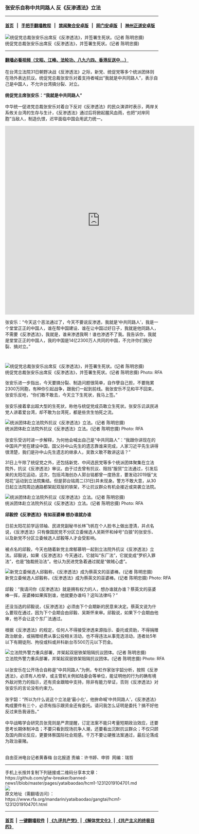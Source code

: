 ### 张安乐自称中共同路人    反《反渗透法》立法
------------------------

#### [首页](https://github.com/gfw-breaker/banned-news1/blob/master/README.md) &nbsp;&nbsp;|&nbsp;&nbsp; [手把手翻墙教程](https://github.com/gfw-breaker/guides/wiki) &nbsp;&nbsp;|&nbsp;&nbsp; [禁闻聚合安卓版](https://github.com/gfw-breaker/bn-android) &nbsp;&nbsp;|&nbsp;&nbsp; [网门安卓版](https://github.com/oGate2/oGate) &nbsp;&nbsp;|&nbsp;&nbsp; [神州正道安卓版](https://github.com/SzzdOgate/update) 



<div id="headerimg">
 <img alt="统促党总裁张安乐出席反《反渗透法》，并签署生死状。(记者 陈明忠摄)" src="https://www.rfa.org/mandarin/yataibaodao/gangtai/hcm1-12312019104701.html/1.jpg/@@images/fdd45e27-6543-4a14-b3cc-3e5ebd9aea33.jpeg" title="统促党总裁张安乐出席反《反渗透法》，并签署生死状。(记者 陈明忠摄)"/>
 <div id="headerimgcontents">
  <div id="headerimgcaption">
   <span>
    统促党总裁张安乐出席反《反渗透法》，并签署生死状。(记者 陈明忠摄)
   </span>
   <!-- zoomattribute -->
  </div>
  <!-- headerimgcaption -->
 </div>
 <!-- headerimagecontents -->
</div>

<hr/>


#### [翻墙必看视频（文昭、江峰、法轮功、八九六四、香港反送中...）](http://167.172.214.107/home.html)

<div id="storytext">
 <div>
  <div class="slot_header">
  </div>
 </div>
 <p>
  在台湾立法院31日朝野决战《反渗透法》之际，新党、统促党等多个统派团体则在场外表达抗议。统促党总裁张安乐对着支持者喊出“我就是中共同路人”，表示自己是中国人，不允许台湾搞分裂、对立。
  <br/>
  <br/>
  <b>
   统促党主席张安乐：“我就是中共同路人”
  </b>
  <br/>
  <br/>
  中华统一促进党总裁张安乐对着台下反对《反渗透法》的民众演讲时表示，两岸关系攸关台湾的生存与生计，《反渗透法》通过后将掀起腥风血雨，也把“对岸同胞”当敌人，制造仇恨，迟早面临中国会用武力统一。
 </p>
 <p>
 </p>
 <p>
  <iframe frameborder="0" height="620" scrolling="no" src="https://www.facebook.com/plugins/video.php?href=https%3A%2F%2Fwww.facebook.com%2FRFAChinese%2Fvideos%2F462499991351945%2F&amp;show_text=0&amp;width=622" width="622">
  </iframe>
 </p>
 <p>
 </p>
 <p>
 </p>
 <p>
  张安乐：“今天这个恶法通过了，今天不要说反渗透，我就是‘中共同路人’，我是一个堂堂正正的中国人，谁在帮中国建设、谁在让中国过好日子，我就是他同路人，不需要《反渗透法》，我就是，谁来渗透我啊！谁也渗透不了我。我告诉你，我就是堂堂正正的中国人，我的中国是14亿2300万人共同的中国，不允许你们搞分裂、搞对立。”
 </p>
 <p>
 </p>
 <p>
  <br/>
  <div class="image-inline captioned" style="width:640px;">
   <div style="width:640px;">
    <img alt="统促党总裁张安乐出席反《反渗透法》，并签署生死状。(记者 陈明忠摄)" src="https://www.rfa.org/mandarin/yataibaodao/gangtai/hcm1-12312019104701.html/2.jpg" title="统促党总裁张安乐出席反《反渗透法》，并签署生死状。(记者 陈明忠摄)"/>
   </div>
   <div class="image-caption">
    <span style="width:640px;">
     统促党总裁张安乐出席反《反渗透法》，并签署生死状。(记者 陈明忠摄)
    </span>
    <span class="copyright">
     Photo: RFA
    </span>
   </div>
  </div>
 </p>
 <p>
  张安乐进一步指出，今天要搞分裂、制造问题很简单，自作孽自己担，不要拖累2300万同胞，有种你引起战争，跟我们一起到前线。我张安乐不见和平不回来，张安乐反呛，“你们敢不敢去，今天立下生死状，我马上签。”
  <br/>
  <br/>
  张安乐接着拿出超大型的生死状，称他与统促党成员敢立生死状。张安乐讥讽民进党人讲着爱台湾，却不敢为台湾死，都是些贪生怕死之流。
 </p>
 <p>
 </p>
 <p>
  <div class="image-inline captioned" style="width:640px;">
   <div style="width:640px;">
    <img alt="统派团体赴立法院外抗议《反渗透法》立法。(记者 陈明忠摄)" src="https://www.rfa.org/mandarin/yataibaodao/gangtai/hcm1-12312019104701.html/3.jpg" title="统派团体赴立法院外抗议《反渗透法》立法。(记者 陈明忠摄)"/>
   </div>
   <div class="image-caption">
    <span style="width:640px;">
     统派团体赴立法院外抗议《反渗透法》立法。(记者 陈明忠摄)
    </span>
    <span class="copyright">
     Photo: RFA
    </span>
   </div>
  </div>
  <br/>
  张安乐受访时进一步解释，为何他会喊出自己是“中共同路人”：“我跟你讲现在的中国共产党在建设中国，国父孙中山先生的遗志靠谁来完成，人家习近平先生讲得很清楚，我们是孙中山先生遗志的继承人，吴敦义敢不敢讲这话？”
 </p>
 <p>
  31日上午除了统促党之外，还包括新党、中间选民党等多个统派团体聚集在立法院外，抗议《反渗透法》审议。由于过去曾有抗议、阻挡“服贸”立法通过，引发后来的太阳花运动，这次，包括鸿海创办人郭台铭都曾一度扬言，要发动2019版“太阳花”运动到立法院集结。但是郭台铭周二(31日)并未现身。警方不敢大意，从30日起立法院周边通路都架起双层的铁架，不让抗议群众有机会接近或突袭立法院。
 </p>
 <p>
 </p>
 <p>
  <div class="image-inline captioned" style="width:640px;">
   <div style="width:640px;">
    <img alt="统派团体赴立法院外抗议《反渗透法》立法。(记者 陈明忠摄)" src="https://www.rfa.org/mandarin/yataibaodao/gangtai/hcm1-12312019104701.html/4.jpg" title="统派团体赴立法院外抗议《反渗透法》立法。(记者 陈明忠摄)"/>
   </div>
   <div class="image-caption">
    <span style="width:640px;">
     统派团体赴立法院外抗议《反渗透法》立法。(记者 陈明忠摄)
    </span>
    <span class="copyright">
     Photo: RFA
    </span>
   </div>
  </div>
  <br/>
  <b>
   邱毅控《反渗透法》有如巫婆棒 想办谁就办谁
  </b>
  <br/>
  <br/>
  日前太阳花前学运领袖、民进党副秘书长林飞帆在个人脸书上做出澄清，并点名说，《反渗透法》只有像国民党不分区立委候选人吴斯怀和绰号“白狼”的张安乐、以及新党不分区立委候选人邱毅等人才会受影响。
  <br/>
  <br/>
  被点名的邱毅，今天也随着新党主席郁慕明一起到立法院外抗议《反渗透法》立法。邱毅说，如果《反渗透法》今天通过，它就叫“东厂法”，它就变成“罗织入罪法”，也是“独裁统治法”。他认为民进党急着通过就是“做贼心虚”。
 </p>
 <p>
 </p>
 <p>
  <div class="image-inline captioned" style="width:640px;">
   <div style="width:640px;">
    <img alt="新党立委候选人邱毅称，《反渗透法》成为蔡英文的巫婆棒。(记者 陈明忠摄)" src="https://www.rfa.org/mandarin/yataibaodao/gangtai/hcm1-12312019104701.html/7.jpg" title="新党立委候选人邱毅称，《反渗透法》成为蔡英文的巫婆棒。(记者 陈明忠摄)"/>
   </div>
   <div class="image-caption">
    <span style="width:640px;">
     新党立委候选人邱毅称，《反渗透法》成为蔡英文的巫婆棒。(记者 陈明忠摄)
    </span>
    <span class="copyright">
     Photo: RFA
    </span>
   </div>
  </div>
  <br/>
  邱毅：“我请问你《反渗透法》就是拥有权力的人，想办谁就办谁？蔡英文的巫婆棒一挥，巫婆棒如果挥到谁，他就要办谁吗？这叫法律吗？”
  <br/>
  <br/>
  还没当选的邱毅说，《反渗透法》必须由下个会期新的民意来决定。蔡英文说为什么要现在通过，因为下个会期会由邱毅、吴斯怀来审。邱毅说，如果下个会期由他审，他不会让这个东厂法通过。
  <br/>
  <br/>
  根据《反渗透法》的规定，任何人不得接受渗透来源指示、委托或资助，不得捐赠政治献金，或捐赠经费从事公投相关活动，也不得违法从事竞选活动，违者处5年以下有期徒刑、拘役或科或并科新台币500万元以下罚金。
 </p>
 <p>
 </p>
 <p>
  <div class="image-inline captioned" style="width:640px;">
   <div style="width:640px;">
    <img alt="立法院外警力重兵部署，并架起双层铁架阻隔抗议团体。(记者 陈明忠摄)" src="https://www.rfa.org/mandarin/yataibaodao/gangtai/hcm1-12312019104701.html/6.jpg" title="立法院外警力重兵部署，并架起双层铁架阻隔抗议团体。(记者 陈明忠摄)"/>
   </div>
   <div class="image-caption">
    <span style="width:640px;">
     立法院外警力重兵部署，并架起双层铁架阻隔抗议团体。(记者 陈明忠摄)
    </span>
    <span class="copyright">
     Photo: RFA
    </span>
   </div>
  </div>
  <br/>
  以张安乐在公开场合自称是“中共同路人”为例，专栏作家张宇韶分析，按照《反渗透法》，必须有人检举，或主管机关例如陆委会等单位，能证明他的行为的确有境外敌对势力的指示，还有资金跟暗中支持，除非有能力举证，否则《反渗透法》对张安乐的言论没有约束力。
  <br/>
  <br/>
  张宇韶：“所以为什么说这个立法是‘最小化’，他拚命喊’中共同路人’，《反渗透法》构成要件有三个，必须有指示跟资金还有委托。请问我怎么证明是委托？搞不好他反过来告我诬告。”
  <br/>
  <br/>
  中华战略学会研究员张竞则是严肃提醒，订定法案不能只考量短期政治效应，还要思考长期体制冲击；不要只看到现场抗争人潮，还要看出沉默抗议群众；不仅只顾及国内舆论反应，更要体察国际社会观感。千万不要让硬推法案通过，最后沦落成为政治豪赌。
  <br/>
  <br/>
  <br/>
  自由亚洲电台记者黄春梅 台北报道 责编：许书婷、申铧  网编：瑞哲
 </p>
</div>

<hr/>
手机上长按并复制下列链接或二维码分享本文章：<br/>
https://github.com/gfw-breaker/banned-news1/blob/master/pages/yataibaodao/hcm1-12312019104701.md <br/>
<a href='https://github.com/gfw-breaker/banned-news1/blob/master/pages/yataibaodao/hcm1-12312019104701.md'><img src='https://github.com/gfw-breaker/banned-news1/blob/master/pages/yataibaodao/hcm1-12312019104701.md.png'/></a> <br/>
原文地址（需翻墙访问）：https://www.rfa.org/mandarin/yataibaodao/gangtai/hcm1-12312019104701.html


------------------------
#### [首页](https://github.com/gfw-breaker/banned-news1/blob/master/README.md) &nbsp;|&nbsp; [一键翻墙软件](https://github.com/gfw-breaker/nogfw/blob/master/README.md) &nbsp;| [《九评共产党》](https://github.com/gfw-breaker/9ping.md/blob/master/README.md#九评之一评共产党是什么) | [《解体党文化》](https://github.com/gfw-breaker/jtdwh.md/blob/master/README.md) | [《共产主义的终极目的》](https://github.com/gfw-breaker/gczydzjmd.md/blob/master/README.md)


<img src='http://gfw-breaker.win/banned-news/pages/yataibaodao/hcm1-12312019104701.md' width='0px' height='0px'/>